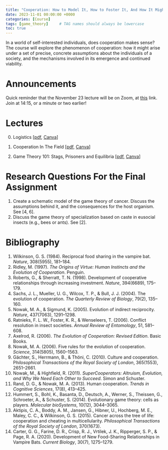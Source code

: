 ```yaml
---
title: "Cooperation: How to Model It, How to Foster It, And How It Might Have Emerged"
date: 2023-11-01 00:00:00 +0000
categories: [Course]
tags: [game_theory]     # TAG names should always be lowercase
toc: true
---
```



In a world of self-interested individuals, does cooperation makes sense? 
The course will explore the phenomenon of cooperation: 
how it might arise under a set of precise, concrete assumptions about the individuals of a society, 
and the mechanisms involved in its emergence and continued viability. 


# Announcements
Quick reminder that the November 23 lecture will be on Zoom, 
at [this](https://uva-live.zoom.us/j/3387430531) link. 
Join at 14:15, or a minute or two earlier!


# Lectures

0. Logistics
    [[pdf](/content/teaching/2023-cooperation/00-logistics.pdf), 
    [Canva](https://www.canva.com/design/DAFzA6JrgdI/WGwicFy9WZYGk8KlyB20oA/edit?utm_content=DAFzA6JrgdI&utm_campaign=designshare&utm_medium=link2&utm_source=sharebutton)]

1. Cooperation In The Field 
    [[pdf](/content/teaching/2023-cooperation/01-cooperation-in-the-field.pdf), 
    [Canva](https://www.canva.com/design/DAFx_KtEq_U/0mEIhNleZhJVPCfz1A1ytA/edit?utm_content=DAFx_KtEq_U&utm_campaign=designshare&utm_medium=link2&utm_source=sharebutton)]

2. Game Theory 101: Stags, Prisoners and Equilibria
    [[pdf](/content/teaching/2023-cooperation/02-game-theory-101.pdf), 
    [Canva](https://www.canva.com/design/DAFzOKO9X-M/6sjGgFbUhCDo7TcOBSSl_Q/edit?utm_content=DAFzOKO9X-M&utm_campaign=designshare&utm_medium=link2&utm_source=sharebutton)]

# Research Questions For the Final Assignment
1. Create a schematic model of the game theory of cancer. Discuss the assumptions behind it, and the consequences for
    the host organism. See [4, 6].
2. Discuss the game theory of specialization based on caste in eusocial insects (e.g., bees or ants). See [2].

# Bibliography
1. Wilkinson, G. S. (1984). Reciprocal food sharing in the vampire bat. *Nature*, 308(5955), 181–184.
2. Ridley, M. (1997). *The Origins of Virtue: Human Instincts and the Evolution of Cooperation*. Penguin.
3. Roberts, G., & Sherratt, T. N. (1998). Development of cooperative relationships through increasing investment. *Nature*, 394(6689), 175–179.
4. Sachs, J. L., Mueller, U. G., Wilcox, T. P., & Bull, J. J. (2004). The evolution of cooperation. *The Quarterly Review of Biology*, 79(2), 135–160.
5. Nowak, M. A., & Sigmund, K. (2005). Evolution of indirect reciprocity. *Nature*, 437(7063), 1291–1298.
6. Ratnieks, F. L. W., Foster, K. R., & Wenseleers, T. (2006). Conflict resolution in insect societies. *Annual Review of Entomology*, 51, 581–608.
7. Axelrod, R. (2006). *The Evolution of Cooperation: Revised Edition*. Basic Books.
8. Nowak, M. A. (2006). Five rules for the evolution of cooperation. *Science*, 314(5805), 1560–1563.
9. Gächter, S., Herrmann, B., & Thöni, C. (2010). Culture and cooperation. P*hilosophical Transactions of the Royal Society of London*, 365(1553), 2651–2661.
10. Nowak, M., & Highfield, R. (2011). *SuperCooperators: Altruism, Evolution, and Why We Need Each Other to Succeed*. Simon and Schuster.
11. Rand, D. G., & Nowak, M. A. (2013). Human cooperation. *Trends in Cognitive Sciences*, 17(8), 413–425.
12. Hummert, S., Bohl, K., Basanta, D., Deutsch, A., Werner, S., Theissen, G., Schroeter, A., & Schuster, S. (2014). Evolutionary game theory: cells as players. *Molecular bioSystems*, 10(12), 3044–3065.
13. Aktipis, C. A., Boddy, A. M., Jansen, G., Hibner, U., Hochberg, M. E., Maley, C. C., & Wilkinson, G. S. (2015). Cancer across the tree of life: cooperation and cheating in multicellularity. *Philosophical Transactions of the Royal Society of London*, 370(1673).
14. Carter, G. G., Farine, D. R., Crisp, R. J., Vrtilek, J. K., Ripperger, S. P., & Page, R. A. (2020). Development of New Food-Sharing Relationships in Vampire Bats. *Current Biology*, 30(7), 1275–1279.
